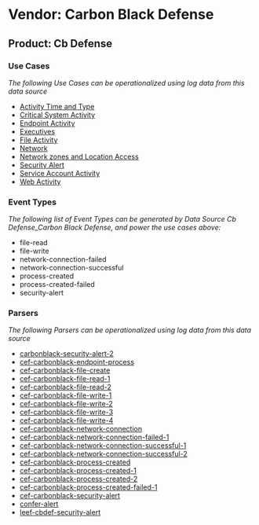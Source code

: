 Vendor: Carbon Black Defense
============================
Product: Cb Defense
-------------------

### Use Cases

_The following Use Cases can be operationalized using log data from this data source_

* [Activity Time  and Type](../UseCases/usecase_activity_time__and_type.md)
* [Critical System Activity](../UseCases/usecase_critical_system_activity.md)
* [Endpoint Activity](../UseCases/usecase_endpoint_activity.md)
* [Executives](../UseCases/usecase_executives.md)
* [File Activity](../UseCases/usecase_file_activity.md)
* [Network](../UseCases/usecase_network.md)
* [Network zones and Location Access](../UseCases/usecase_network_zones_and_location_access.md)
* [Security Alert](../UseCases/usecase_security_alert.md)
* [Service Account Activity](../UseCases/usecase_service_account_activity.md)
* [Web Activity](../UseCases/usecase_web_activity.md)


### Event Types

_The following list of Event Types can be generated by Data Source Cb Defense_Carbon Black Defense, and power the use cases above:_

- file-read
- file-write
- network-connection-failed
- network-connection-successful
- process-created
- process-created-failed
- security-alert


### Parsers

_The following Parsers can be operationalized using log data from this data source_

* [carbonblack-security-alert-2](../Parsers/parserContent_carbonblack-security-alert-2.md)
* [cef-carbonblack-endpoint-process](../Parsers/parserContent_cef-carbonblack-endpoint-process.md)
* [cef-carbonblack-file-create](../Parsers/parserContent_cef-carbonblack-file-create.md)
* [cef-carbonblack-file-read-1](../Parsers/parserContent_cef-carbonblack-file-read-1.md)
* [cef-carbonblack-file-read-2](../Parsers/parserContent_cef-carbonblack-file-read-2.md)
* [cef-carbonblack-file-write-1](../Parsers/parserContent_cef-carbonblack-file-write-1.md)
* [cef-carbonblack-file-write-2](../Parsers/parserContent_cef-carbonblack-file-write-2.md)
* [cef-carbonblack-file-write-3](../Parsers/parserContent_cef-carbonblack-file-write-3.md)
* [cef-carbonblack-file-write-4](../Parsers/parserContent_cef-carbonblack-file-write-4.md)
* [cef-carbonblack-network-connection](../Parsers/parserContent_cef-carbonblack-network-connection.md)
* [cef-carbonblack-network-connection-failed-1](../Parsers/parserContent_cef-carbonblack-network-connection-failed-1.md)
* [cef-carbonblack-network-connection-successful-1](../Parsers/parserContent_cef-carbonblack-network-connection-successful-1.md)
* [cef-carbonblack-network-connection-successful-2](../Parsers/parserContent_cef-carbonblack-network-connection-successful-2.md)
* [cef-carbonblack-process-created](../Parsers/parserContent_cef-carbonblack-process-created.md)
* [cef-carbonblack-process-created-1](../Parsers/parserContent_cef-carbonblack-process-created-1.md)
* [cef-carbonblack-process-created-2](../Parsers/parserContent_cef-carbonblack-process-created-2.md)
* [cef-carbonblack-process-created-failed-1](../Parsers/parserContent_cef-carbonblack-process-created-failed-1.md)
* [cef-carbonblack-security-alert](../Parsers/parserContent_cef-carbonblack-security-alert.md)
* [confer-alert](../Parsers/parserContent_confer-alert.md)
* [leef-cbdef-security-alert](../Parsers/parserContent_leef-cbdef-security-alert.md)
